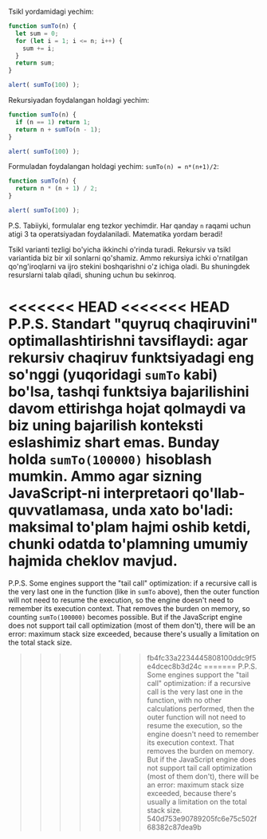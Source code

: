 Tsikl yordamidagi yechim:

```js run
function sumTo(n) {
  let sum = 0;
  for (let i = 1; i <= n; i++) {
    sum += i;
  }
  return sum;
}

alert( sumTo(100) );
```

Rekursiyadan foydalangan holdagi yechim:

```js run
function sumTo(n) {
  if (n == 1) return 1;
  return n + sumTo(n - 1);
}

alert( sumTo(100) );
```

Formuladan foydalangan holdagi yechim: `sumTo(n) = n*(n+1)/2`:

```js run
function sumTo(n) {
  return n * (n + 1) / 2;
}

alert( sumTo(100) );
```

P.S. Tabiiyki, formulalar eng tezkor yechimdir. Har qanday `n` raqami uchun atigi 3 ta operatsiyadan foydalaniladi. Matematika yordam beradi!

Tsikl varianti tezligi bo'yicha ikkinchi o'rinda turadi. Rekursiv va tsikl variantida biz bir xil sonlarni qo'shamiz. Ammo rekursiya ichki o'rnatilgan qo'ng'iroqlarni va ijro stekini boshqarishni o'z ichiga oladi. Bu shuningdek resurslarni talab qiladi, shuning uchun bu sekinroq.

<<<<<<< HEAD
<<<<<<< HEAD
P.P.S. Standart "quyruq chaqiruvini" optimallashtirishni tavsiflaydi: agar rekursiv chaqiruv funktsiyadagi eng so'nggi (yuqoridagi `sumTo` kabi) bo'lsa, tashqi funktsiya bajarilishini davom ettirishga hojat qolmaydi va biz uning bajarilish konteksti eslashimiz shart emas. Bunday holda `sumTo(100000)` hisoblash mumkin. Ammo agar sizning JavaScript-ni interpretaori qo'llab-quvvatlamasa, unda xato bo'ladi: maksimal to'plam hajmi oshib ketdi, chunki odatda to'plamning umumiy hajmida cheklov mavjud.
=======
P.P.S. Some engines support the "tail call" optimization: if a recursive call is the very last one in the function (like in `sumTo` above), then the outer function will not need to resume the execution, so the engine doesn't need to remember its execution context. That removes the burden on memory, so counting `sumTo(100000)` becomes possible. But if the JavaScript engine does not support tail call optimization (most of them don't), there will be an error: maximum stack size exceeded, because there's usually a limitation on the total stack size.
>>>>>>> fb4fc33a2234445808100ddc9f5e4dcec8b3d24c
=======
P.P.S. Some engines support the "tail call" optimization: if a recursive call is the very last one in the function, with no other calculations performed, then the outer function will not need to resume the execution, so the engine doesn't need to remember its execution context. That removes the burden on memory. But if the JavaScript engine does not support tail call optimization (most of them don't), there will be an error: maximum stack size exceeded, because there's usually a limitation on the total stack size.
>>>>>>> 540d753e90789205fc6e75c502f68382c87dea9b
